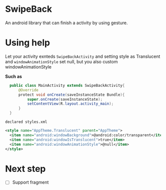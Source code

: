 # SwipeBack
An android library that can finish a activity by using gesture.

# Using help
Let your activity exnteds `SwipeBackActivity` and setting style as Translucent and `windowAnimationStyle` set null, but you also custom windowAnimationStyle 

**Such as**
``` Java
  public class MainActivity extends SwipeBackActivity{
      @Override
      protect void onCreate(saveInstanceState Bundle){
          super.onCreate(saveInstanceState);
          setContentView(R.layout.activity_main);
      }
  }
```

`declared styles.xml`
``` XML
<style name="AppTheme.Translucent" parent="AppTheme">
  <item name="android:windowBackground">@android:color/transparent</item>
  <item name="android:windowIsTranslucent">true</item>
  <item name="android:windowAnimationStyle">@null</item>
</style>
```


# Next step
- [ ] Support fragment

